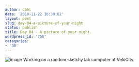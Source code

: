 ```yaml
---
author: cbhl
date: '2010-11-22 16:30:02'
layout: post
slug: day-04-a-picture-of-your-night
status: publish
title: Day 04 - A picture of your night.
wordpress_id: '750'
categories:
- '30'
---
```


![image](http://blog.azuresky.ca/blog/wp-content/uploads/2010/11/wpid-IMG_20101118_034808.jpg)
Working on a random sketchy lab computer at VeloCity.
